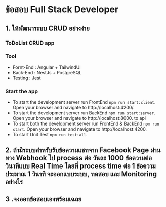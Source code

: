 # ข้อสอบ Full Stack Developer
## 1. ให้พัฒนาระบบ CRUD อย่างง่าย
### ToDoList CRUD app
### Tool
- Fornt-End : Angular + TailwindUI
- Back-End : NestJs + PostgreSQL
- Testing : Jest

### Start the app
- To start the development server run FrontEnd `npm run start:client`. Open your browser and navigate to http://localhost:4200/. 
- To start the development server run BackEnd `npm run start:server`. Open your browser and navigate to http://localhost:8000. to api 
- To start both the development server run FrontEnd & BackEnd `npm run start`. Open your browser and navigate to http://localhost:4200.  
- To start Unit Test `npm run test:all`.

## 2. ถ้ามีระบบสำหรับรับข้อความแชทจาก Facebook Page ผ่านทาง Webhook ไป process ต่อ วันละ 1000 ข้อความต่อวินาทีแบบ Real Time โดยที่ process time ต่อ 1 ข้อความประมาณ 1 วินาที จะออกแบบระบบ, ทดสอบ และ Monitoring อย่างไร



## 3 .จงออกข้อสอบเองพร้อมเฉลย


